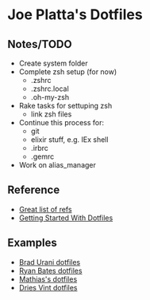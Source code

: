 # Joe Platta's Dotfiles
## Notes/TODO
* Create system folder
* Complete zsh setup (for now)
  * .zshrc
  * .zshrc.local
  * .oh-my-zsh
* Rake tasks for settuping zsh
  * link zsh files
* Continue this process for:
  * git
  * elixir stuff, e.g. IEx shell
  * .irbrc
  * .gemrc
* Work on alias_manager

## Reference
* [Great list of refs](https://github.com/webpro/awesome-dotfiles)
* [Getting Started With Dotfiles](https://medium.com/@webprolific/getting-started-with-dotfiles-43c3602fd789)
## Examples
* [Brad Urani dotfiles](https://github.com/bradurani/dotfiles)
* [Ryan Bates dotfiles](https://github.com/ryanb/dotfiles)
* [Mathias's dotfiles](https://github.com/mathiasbynens/dotfiles)
* [Dries Vint dotfiles ](https://github.com/driesvints/dotfiles) 